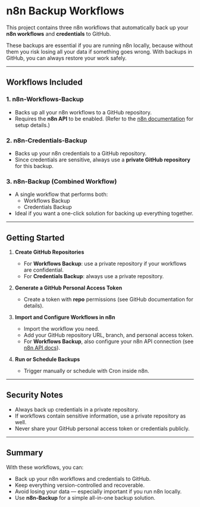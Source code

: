 # n8n Backup Workflows

This project contains three n8n workflows that automatically back up your **n8n workflows** and **credentials** to GitHub.

These backups are essential if you are running n8n locally, because without them you risk losing all your data if something goes wrong. With backups in GitHub, you can always restore your work safely.

---

## Workflows Included

### 1. n8n-Workflows-Backup
- Backs up all your n8n workflows to a GitHub repository.  
- Requires the **n8n API** to be enabled. (Refer to the [n8n documentation](https://docs.n8n.io) for setup details.)  

### 2. n8n-Credentials-Backup
- Backs up your n8n credentials to a GitHub repository.  
- Since credentials are sensitive, always use a **private GitHub repository** for this backup.  

### 3. n8n-Backup (Combined Workflow)
- A single workflow that performs both:  
  - Workflows Backup  
  - Credentials Backup  
- Ideal if you want a one-click solution for backing up everything together.  

---

## Getting Started

1. **Create GitHub Repositories**  
   - For **Workflows Backup**: use a private repository if your workflows are confidential.  
   - For **Credentials Backup**: always use a private repository.  

2. **Generate a GitHub Personal Access Token**  
   - Create a token with **repo** permissions (see GitHub documentation for details).  

3. **Import and Configure Workflows in n8n**  
   - Import the workflow you need.  
   - Add your GitHub repository URL, branch, and personal access token.  
   - For **Workflows Backup**, also configure your n8n API connection (see [n8n API docs](https://docs.n8n.io)).  

4. **Run or Schedule Backups**  
   - Trigger manually or schedule with Cron inside n8n.  

---

## Security Notes

- Always back up credentials in a private repository.  
- If workflows contain sensitive information, use a private repository as well.  
- Never share your GitHub personal access token or credentials publicly.  

---

## Summary

With these workflows, you can:  
- Back up your n8n workflows and credentials to GitHub.  
- Keep everything version-controlled and recoverable.  
- Avoid losing your data — especially important if you run n8n locally.  
- Use **n8n-Backup** for a simple all-in-one backup solution.

